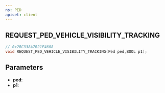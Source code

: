 ```yaml
---
ns: PED
apiset: client
---
```

## REQUEST_PED_VEHICLE_VISIBILITY_TRACKING

```c
// 0x2BC338A7B21F4608
void REQUEST_PED_VEHICLE_VISIBILITY_TRACKING(Ped ped,BOOL p1);
```


## Parameters
* **ped**:
* **p1**:



